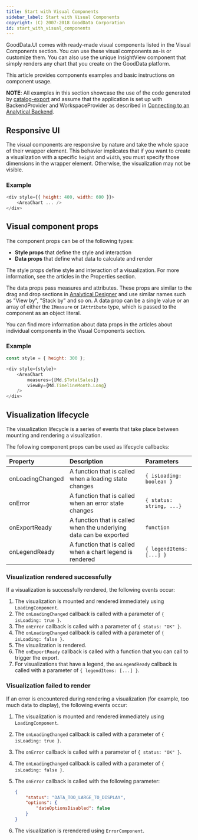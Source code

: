 ```yaml
---
title: Start with Visual Components
sidebar_label: Start with Visual Components
copyright: (C) 2007-2018 GoodData Corporation
id: start_with_visual_components
---
```


GoodData.UI comes with ready-made visual components listed in the Visual Components section. You can use these visual components as-is or customize them. You can also use the unique InsightView component that simply renders any chart that you create on the GoodData platform.

This article provides components examples and basic instructions on component usage.

**NOTE**: All examples in this section showcase the use of the code generated by [catalog-export](02_start__catalog_export.md) and assume that the application is set up with BackendProvider and WorkspaceProvider as described in [Connecting to an Analytical Backend](02_start__connecting_backend.md).

## Responsive UI

The visual components are responsive by nature and take the whole space of their wrapper element. This behavior implicates that if you want to create a visualization with a specific `height` and `width`, you must specify those dimensions in the wrapper element. Otherwise, the visualization may not be visible.

### Example

```javascript
<div style={{ height: 400, width: 600 }}>
    <AreaChart ... />
</div>
```

## Visual component props

The component props can be of the following types:

* **Style props** that define the style and interaction
* **Data props** that define what data to calculate and render

The style props define style and interaction of a visualization. For more information, see the articles in the Properties section.

The data props pass measures and attributes. These props are similar to the drag and drop sections in [Analytical Designer](https://help.gooddata.com/pages/viewpage.action?pageId=34341516) and use similar names such as "View by", "Stack by" and so on.
A data prop can be a single value or an array of either the `IMeasure` or `IAttribute` type, which is passed to the component as an object literal.

You can find more information about data props in the articles about individual components in the Visual Components section.

### Example
```js
const style = { height: 300 };

<div style={style}>
    <AreaChart
        measures={[Md.$TotalSales]}
        viewBy={Md.TimelineMonth.Long}
    />
</div>
```

## Visualization lifecycle

The visualization lifecycle is a series of events that take place between mounting and rendering a visualization.

The following component props can be used as lifecycle callbacks:

| Property | Description | Parameters |
| :--- | :--- | :--- |
| onLoadingChanged | A function that is called when a loading state changes | ```{ isLoading: boolean }``` |
| onError | A function that is called when an error state changes | ```{ status: string, ...}``` |
| onExportReady  | A function that is called when the underlying data can be exported | `function` |
| onLegendReady  | A function that is called when a chart legend is rendered | ```{ legendItems: [...] }``` |

### Visualization rendered successfully

If a visualization is successfully rendered, the following events occur:

1. The visualization is mounted and rendered immediately using ```LoadingComponent```.
2. The `onLoadingChanged` callback is called with a parameter of ```{ isLoading: true }```.
3. The `onError` callback is called with a parameter of ```{ status: "OK" }```.
4. The `onLoadingChanged` callback is called with a parameter of ```{ isLoading: false }```.
5. The visualization is rendered.
6. The `onExportReady` callback is called with a function that you can call to trigger the export.
6. For visualizations that have a legend, the `onLegendReady` callback is called with a parameter of ```{ legendItems: [...] }```.

### Visualization failed to render

If an error is encountered during rendering a visualization (for example, too much data to display), the following events occur:

1. The visualization is mounted and rendered immediately using ```LoadingComponent```.
2. The `onLoadingChanged` callback is called with a parameter of ```{ isLoading: true }```.
3. The `onError` callback is called with a parameter of ```{ status: "OK" }```.
4. The `onLoadingChanged` callback is called with a parameter of ```{ isLoading: false }```.
5. The `onError` callback is called with the following parameter:
    ```json
    {
        "status": "DATA_TOO_LARGE_TO_DISPLAY",
        "options": {
            "dateOptionsDisabled": false
        }
    }
    ```

6. The visualization is rerendered using ```ErrorComponent```.
